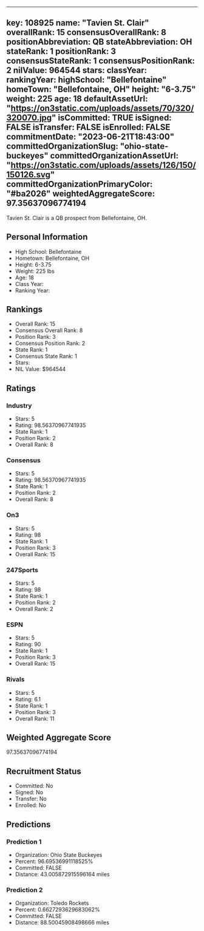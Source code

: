 ---
  key: 108925
  name: "Tavien St. Clair"
  overallRank: 15
  consensusOverallRank: 8
  positionAbbreviation: QB
  stateAbbreviation: OH
  stateRank: 1
  positionRank: 3
  consensusStateRank: 1
  consensusPositionRank: 2
  nilValue: 964544
  stars: 
  classYear: 
  rankingYear: 
  highSchool: "Bellefontaine"
  homeTown: "Bellefontaine, OH"
  height: "6-3.75"
  weight: 225
  age: 18
  defaultAssetUrl: "https://on3static.com/uploads/assets/70/320/320070.jpg"
  isCommitted: TRUE
  isSigned: FALSE
  isTransfer: FALSE
  isEnrolled: FALSE
  commitmentDate: "2023-06-21T18:43:00"
  committedOrganizationSlug: "ohio-state-buckeyes"
  committedOrganizationAssetUrl: "https://on3static.com/uploads/assets/126/150/150126.svg"
  committedOrganizationPrimaryColor: "#ba2026"
  weightedAggregateScore: 97.35637096774194
  ---
  
  Tavien St. Clair is a QB prospect from Bellefontaine, OH.
  
  ## Personal Information
  - High School: Bellefontaine
  - Hometown: Bellefontaine, OH
  - Height: 6-3.75
  - Weight: 225 lbs
  - Age: 18
  - Class Year: 
  - Ranking Year: 
  
  ## Rankings
  - Overall Rank: 15
  - Consensus Overall Rank: 8
  - Position Rank: 3
  - Consensus Position Rank: 2
  - State Rank: 1
  - Consensus State Rank: 1
  - Stars: 
  - NIL Value: $964544
  
  ## Ratings
  
  ### Industry
  - Stars: 5
  - Rating: 98.56370967741935
  - State Rank: 1
  - Position Rank: 2
  - Overall Rank: 8
  
  ### Consensus
  - Stars: 5
  - Rating: 98.56370967741935
  - State Rank: 1
  - Position Rank: 2
  - Overall Rank: 8
  
  ### On3
  - Stars: 5
  - Rating: 98
  - State Rank: 1
  - Position Rank: 3
  - Overall Rank: 15
  
  ### 247Sports
  - Stars: 5
  - Rating: 98
  - State Rank: 1
  - Position Rank: 2
  - Overall Rank: 2
  
  ### ESPN
  - Stars: 5
  - Rating: 90
  - State Rank: 1
  - Position Rank: 3
  - Overall Rank: 15
  
  ### Rivals
  - Stars: 5
  - Rating: 6.1
  - State Rank: 1
  - Position Rank: 3
  - Overall Rank: 11
  
  ## Weighted Aggregate Score
  97.35637096774194
  
  ## Recruitment Status
  - Committed: No
  - Signed: No
  - Transfer: No
  - Enrolled: No
  
  
  
  ## Predictions
  
  ### Prediction 1
  - Organization: Ohio State Buckeyes
  - Percent: 96.69536991118525%
  - Committed: FALSE
  - Distance: 43.005872915596164 miles
  
  ### Prediction 2
  - Organization: Toledo Rockets
  - Percent: 0.6627293629683062%
  - Committed: FALSE
  - Distance: 88.50045908498666 miles
  